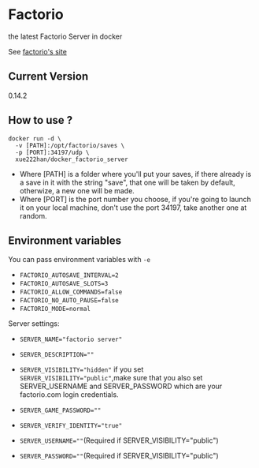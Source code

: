 Factorio
========
the latest Factorio Server in docker

See [factorio's site](http://www.factorio.com)

Current Version
---------------
0.14.2


How to use ?
------------
```
docker run -d \
  -v [PATH]:/opt/factorio/saves \
  -p [PORT]:34197/udp \
  xue222han/docker_factorio_server
```
* Where [PATH] is a folder where you'll put your saves, if there already is a save in it with the string "save", that one will be taken by default, otherwize, a new one will be made.
* Where [PORT] is the port number you choose, if you're going to launch it on your local machine, don't use the port 34197, take another one at random.

Environment variables
---------------------

You can pass environment variables with `-e`

* `FACTORIO_AUTOSAVE_INTERVAL=2`
* `FACTORIO_AUTOSAVE_SLOTS=3`
* `FACTORIO_ALLOW_COMMANDS=false`
* `FACTORIO_NO_AUTO_PAUSE=false`
* `FACTORIO_MODE=normal`

Server settings:

* `SERVER_NAME="factorio server"`
* `SERVER_DESCRIPTION=""`
* `SERVER_VISIBILITY="hidden"`
if you set `SERVER_VISIBILITY="public"`,make sure that you also set SERVER_USERNAME and SERVER_PASSWORD which are your factorio.com login credentials.

* `SERVER_GAME_PASSWORD=""`
* `SERVER_VERIFY_IDENTITY="true"`
* `SERVER_USERNAME=""`(Required if SERVER_VISIBILITY="public")
* `SERVER_PASSWORD=""`(Required if SERVER_VISIBILITY="public")
